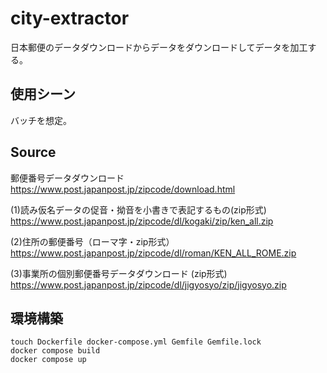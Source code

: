 # city-extractor

日本郵便のデータダウンロードからデータをダウンロードしてデータを加工する。

## 使用シーン
バッチを想定。


## Source
郵便番号データダウンロード
https://www.post.japanpost.jp/zipcode/download.html

(1)読み仮名データの促音・拗音を小書きで表記するもの(zip形式)
https://www.post.japanpost.jp/zipcode/dl/kogaki/zip/ken_all.zip

(2)住所の郵便番号（ローマ字・zip形式）
https://www.post.japanpost.jp/zipcode/dl/roman/KEN_ALL_ROME.zip

(3)事業所の個別郵便番号データダウンロード (zip形式)
https://www.post.japanpost.jp/zipcode/dl/jigyosyo/zip/jigyosyo.zip

## 環境構築
```
touch Dockerfile docker-compose.yml Gemfile Gemfile.lock
docker compose build
docker compose up
```